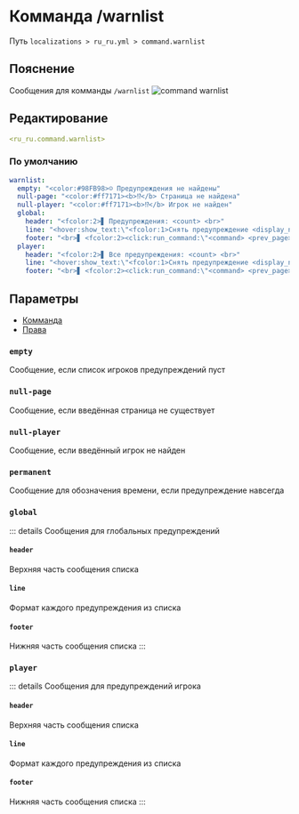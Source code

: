 # Комманда /warnlist
Путь `localizations > ru_ru.yml > command.warnlist`

## Пояснение
Сообщения для комманды `/warnlist`
![command warnlist](/commandwarnlist.png)

## Редактирование
```yaml
<ru_ru.command.warnlist>
```

### По умолчанию
```yaml
warnlist:
  empty: "<color:#98FB98>☺ Предупреждения не найдены"
  null-page: "<color:#ff7171><b>⁉</b> Страница не найдена"
  null-player: "<color:#ff7171><b>⁉</b> Игрок не найден"
  global:
    header: "<fcolor:2>▋ Предупреждения: <count> <br>"
    line: "<hover:show_text:\"<fcolor:1>Снять предупреждение <display_name>\"><click:run_command:\"<command>\"><color:#ff7171>☒ <display_name></click></hover> <fcolor:1><hover:show_text:\"<fcolor:1>Дата: <date><br>Время: <time><br>Причина: <reason>\">[ПОДРОБНЕЕ]</hover>"
    footer: "<br>▋ <fcolor:2><click:run_command:\"<command> <prev_page>\">←</click> <fcolor:1>Страница: <current_page>/<last_page> <fcolor:2><click:run_command:\"<command> <next_page>\">→"
  player:
    header: "<fcolor:2>▋ Все предупреждения: <count> <br>"
    line: "<hover:show_text:\"<fcolor:1>Снять предупреждение <display_name>\"><click:run_command:\"<command>\"><color:#ff7171>☒ <display_name></click></hover> <fcolor:1><hover:show_text:\"<fcolor:1>Дата: <date><br>Время: <time><br>Причина: <reason>\">[ПОДРОБНЕЕ]</hover>"
    footer: "<br>▋ <fcolor:2><click:run_command:\"<command> <prev_page>\">←</click> <fcolor:1>Страница: <current_page>/<last_page> <fcolor:2><click:run_command:\"<command> <next_page>\">→"
```

## Параметры

- [Комманда](/docs/command/warnlist/)
- [Права](/docs/permission/command/warnlist/)

### `empty`

Сообщение, если список игроков предупреждений пуст

### `null-page`

Сообщение, если введённая страница не существует

### `null-player`

Сообщение, если введённый игрок не найден

### `permanent`

Сообщение для обозначения времени, если предупреждение навсегда

### `global`

::: details Сообщения для глобальных предупреждений

#### `header`

Верхняя часть сообщения списка

#### `line`

Формат каждого предупреждения из списка

#### `footer`

Нижняя часть сообщения списка
:::

### `player`

::: details Сообщения для предупреждений игрока

#### `header`

Верхняя часть сообщения списка

#### `line`

Формат каждого предупреждения из списка

#### `footer`

Нижняя часть сообщения списка
:::

